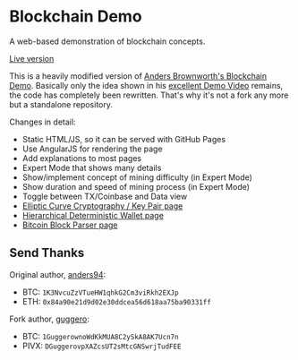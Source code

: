 # Blockchain Demo
A web-based demonstration of blockchain concepts.

[Live version](https://guggero.github.io/blockchain-demo/)

This is a heavily modified version of [Anders Brownworth's Blockchain Demo](https://github.com/anders94/blockchain-demo).
Basically only the idea shown in his [excellent Demo Video](https://www.youtube.com/watch?v=_160oMzblY8) remains,
the code has completely been rewritten. That's why it's not a fork any more but a standalone repository.

Changes in detail:
* Static HTML/JS, so it can be served with GitHub Pages
* Use AngularJS for rendering the page
* Add explanations to most pages
* Expert Mode that shows many details
* Show/implement concept of mining difficulty (in Expert Mode)
* Show duration and speed of mining process (in Expert Mode)
* Toggle between TX/Coinbase and Data view
* [Elliptic Curve Cryptography / Key Pair page](https://guggero.github.io/blockchain-demo/#!/ecc)
* [Hierarchical Deterministic Wallet page](https://guggero.github.io/blockchain-demo/#!/hd-wallet)
* [Bitcoin Block Parser page](https://guggero.github.io/blockchain-demo/#!/bitcoin-block)

## Send Thanks

Original author, [anders94](https://github.com/anders94):
* BTC: `1K3NvcuZzVTueHW1qhkG2Cm3viRkh2EXJp`
* ETH: `0x84a90e21d9d02e30ddcea56d618aa75ba90331ff`

Fork author, [guggero](https://github.com/guggero):
* BTC: `1GuggerownoWdKkMUA8C2ySkA8AK7Ucn7n`
* PIVX: `DGuggerovpXAZcsUT2sMtcGNSwrjTudFEE`
